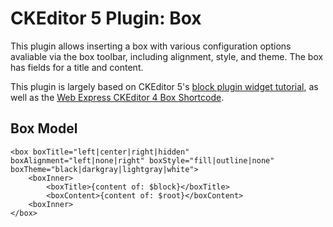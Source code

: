 # CKEditor 5 Plugin: Box 

This plugin allows inserting a box with various configuration options avaliable via the box toolbar, including alignment, style, and theme. The box has fields for a title and content.

This plugin is largely based on CKEditor 5's [block plugin widget tutorial](https://ckeditor.com/docs/ckeditor5/latest/framework/guides/tutorials/implementing-a-block-widget.html), as well as the [Web Express CKEditor 4 Box Shortcode](https://www.colorado.edu/demos/web-express/web-express-core/content-styling/shortcodes/box-shortcode).

## Box Model
```
<box boxTitle="left|center|right|hidden" boxAlignment="left|none|right" boxStyle="fill|outline|none" boxTheme="black|darkgray|lightgray|white">
	<boxInner>
		<boxTitle>{content of: $block}</boxTitle>
		<boxContent>{content of: $root}</boxContent>
	<boxInner>
</box>
```
